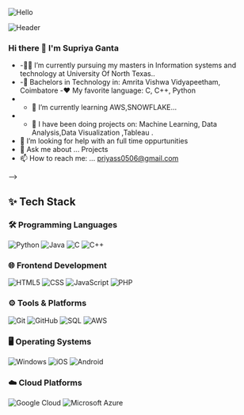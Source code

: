 
![Hello](https://camo.githubusercontent.com/daa279ca78be42b310b9d7d7ea35f996418037e6fc81a54fc91ce6732e7f2e9e/68747470733a2f2f63617073756c652d72656e6465722e76657263656c2e6170702f6170693f747970653d776176696e6726636f6c6f723d6772616469656e7426746578743d48656c6c6f21266865696768743d3130302673656374696f6e3d686561646572)

![Header](.github-header-image.png)
### Hi there 👋 I'm Supriya Ganta
- -👨‍🎓 I’m currently pursuing my masters in Information systems and technology at University Of North Texas..
- -🔭 Bachelors in Technology in: Amrita Vishwa Vidyapeetham, Coimbatore
  -❤️ My favorite language: C, C++, Python
- - 🌱 I’m currently learning  AWS,SNOWFLAKE...
- - 👯 I have been doing projects on: Machine Learning, Data Analysis,Data Visualization ,Tableau .
- 🤔 I’m looking for help with an full time oppurtunities
- 💬 Ask me about ... Projects
- 📫 How to reach me: ... priyass0506@gmail.com

-->
## ✨ Tech Stack
### 🛠 Programming Languages
![Python](https://img.shields.io/badge/-Python-blue?logo=python)
![Java](https://img.shields.io/badge/-Java-orange?logo=java)
![C](https://img.shields.io/badge/-C-blue?logo=c)
![C++](https://img.shields.io/badge/-C++-00599C?logo=cplusplus)

### 🌐 Frontend Development
![HTML5](https://img.shields.io/badge/-HTML5-red?logo=html5)
![CSS](https://img.shields.io/badge/-CSS-green?logo=css3)
![JavaScript](https://img.shields.io/badge/-JavaScript-yellow?logo=javascript)
![PHP](https://img.shields.io/badge/-PHP-777BB4?logo=php)

### ⚙️ Tools & Platforms
![Git](https://img.shields.io/badge/-Git-orange?logo=git)
![GitHub](https://img.shields.io/badge/-GitHub-black?logo=github)
![SQL](https://img.shields.io/badge/-SQL-blue?logo=mysql)
![AWS](https://img.shields.io/badge/-AWS-orange?logo=amazonaws)

### 🖥 Operating Systems
![Windows](https://img.shields.io/badge/-Windows-blue?logo=windows)
![iOS](https://img.shields.io/badge/-iOS-white?logo=apple)
![Android](https://img.shields.io/badge/-Android-green?logo=android)

### ☁️ Cloud Platforms
![Google Cloud](https://img.shields.io/badge/-Google_Cloud-red?logo=googlecloud)
![Microsoft Azure](https://img.shields.io/badge/-Microsoft_Azure-blue?logo=microsoftazure)

<!--
**GantaSupriya/GantaSupriya** is a ✨ _special_ ✨ repository because its `README.md` (this file) appears on your GitHub profile.

Here are some ideas to get you started:

- 🔭 I’m currently pursuing my masters in Information systems and technology ..
- 🌱 I’m currently learning ...
- 👯 I’m looking to collaborate on ...
- 🤔 I’m looking for help with ...
- 💬 Ask me about ...
- 📫 How to reach me: ...
- 😄 Pronouns: ...
- ⚡ Fun fact: ...
-->
